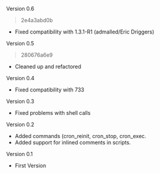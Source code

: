 Version 0.6

 > 2e4a3abd0b

 * Fixed compatibility with 1.3.1-R1 (admalled/Eric Driggers)


Version 0.5

 > 280676a6e9

 * Cleaned up and refactored


Version 0.4

 * Fixed compatibility with 733


Version 0.3

 * Fixed problems with shell calls


Version 0.2

 * Added commands (cron_reinit, cron_stop, cron_exec.
 * Added support for inlined comments in scripts.


Version 0.1

 * First Version

